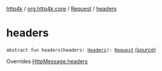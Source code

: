 [http4k](../../index.md) / [org.http4k.core](../index.md) / [Request](index.md) / [headers](./headers.md)

# headers

`abstract fun headers(headers: `[`Headers`](../-headers.md)`): `[`Request`](index.md) [(source)](https://github.com/http4k/http4k/blob/master/http4k-core/src/main/kotlin/org/http4k/core/http.kt#L134)

Overrides [HttpMessage.headers](../-http-message/headers.md)

